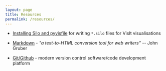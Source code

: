 ```yaml
---
layout: page
title: Resources
permalink: /resources/
---
```


* [Installing Silo and pyvisfile](../resources/pyvisfile) for writing `*.silo` files for
  VisIt visualisations

* [Markdown](../resources/markdown) - _"a text-to-HTML conversion tool for web writers"_ -- John
  Gruber

* [Git/Github](../resources/git) - modern version control software/code development platform
